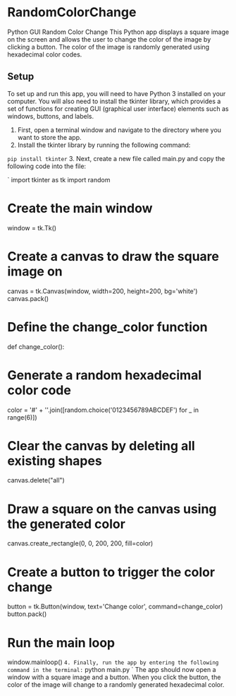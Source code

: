 # RandomColorChange
Python GUI Random Color Change
This Python app displays a square image on the screen and allows the user to change the color of the image by clicking a button. The color of the image is randomly generated using hexadecimal color codes.

## Setup
To set up and run this app, you will need to have Python 3 installed on your computer. You will also need to install the tkinter library, which provides a set of functions for creating GUI (graphical user interface) elements such as windows, buttons, and labels.

1. First, open a terminal window and navigate to the directory where you want to store the app.
2. Install the tkinter library by running the following command:

`
pip install tkinter
`
3. Next, create a new file called main.py and copy the following code into the file:

`
import tkinter as tk
import random

# Create the main window
window = tk.Tk()

# Create a canvas to draw the square image on
canvas = tk.Canvas(window, width=200, height=200, bg='white')
canvas.pack()

# Define the change_color function
def change_color():
  # Generate a random hexadecimal color code
  color = '#' + ''.join([random.choice('0123456789ABCDEF') for _ in range(6)])
  
  # Clear the canvas by deleting all existing shapes
  canvas.delete("all")
  
  # Draw a square on the canvas using the generated color
  canvas.create_rectangle(0, 0, 200, 200, fill=color)

# Create a button to trigger the color change
button = tk.Button(window, text='Change color', command=change_color)
button.pack()

# Run the main loop
window.mainloop()
`
4. Finally, run the app by entering the following command in the terminal:
`
python main.py
`
The app should now open a window with a square image and a button. When you click the button, the color of the image will change to a randomly generated hexadecimal color.
